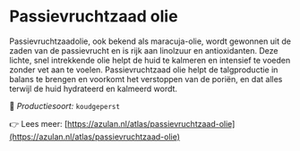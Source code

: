 # Passievruchtzaad olie

Passievruchtzaadolie, ook bekend als maracuja-olie, wordt gewonnen uit de zaden van de passievrucht en is rijk aan linolzuur en antioxidanten. Deze lichte, snel intrekkende olie helpt de huid te kalmeren en intensief te voeden zonder vet aan te voelen. Passievruchtzaad olie helpt de talgproductie in balans te brengen en voorkomt het verstoppen van de poriën, en dat alles terwijl de huid hydrateerd en kalmeerd wordt.

🔧 *Productiesoort:* `koudgeperst`

👉 Lees meer: [https://azulan.nl/atlas/passievruchtzaad-olie](https://azulan.nl/atlas/passievruchtzaad-olie)